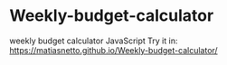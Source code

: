 # Weekly-budget-calculator
weekly budget calculator JavaScript
Try it in: https://matiasnetto.github.io/Weekly-budget-calculator/
